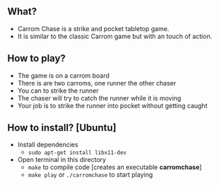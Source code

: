 ## What?
* Carrom Chase is a strike and pocket tabletop game.
* It is similar to the classic Carrom game but with an touch of action.

## How to play?
* The game is on a carrom board
* There is are two carroms, one runner the other chaser
* You can to strike the runner
* The chaser will try to catch the runner while it is moving
* Your job is to strike the runner into pocket without getting caught

## How to install? [Ubuntu]
* Install dependencies
    * `sudo apt-get install libx11-dev`
* Open terminal in this directory
    * `make` to compile code [creates an executable **carromchase**]
    * `make play` or `./carromchase` to start playing
